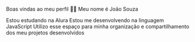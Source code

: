 Boas vindas ao meu perfil 💙💙
Meu nome é João Souza 

Estou estudando na Alura
Estou me desenvolvendo na linguagem JavaScript
Utilizo esse espaço para minha organização e compartilhamento dos meu projetos desenvolvidos
